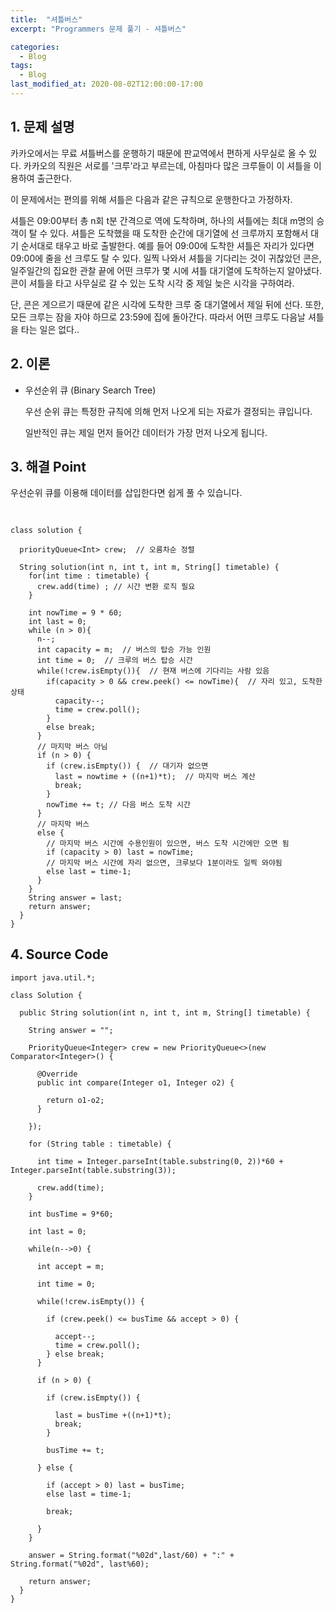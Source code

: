 ```yaml
---
title:  "셔틀버스"
excerpt: "Programmers 문제 풀기 - 셔틀버스"

categories:
  - Blog
tags:
  - Blog
last_modified_at: 2020-08-02T12:00:00-17:00
---
```


## 1. 문제 설명
카카오에서는 무료 셔틀버스를 운행하기 때문에 판교역에서 편하게 사무실로 올 수 있다. 카카오의 직원은 서로를 '크루'라고 부르는데, 아침마다 많은 크루들이 이 셔틀을 이용하여 출근한다.

이 문제에서는 편의를 위해 셔틀은 다음과 같은 규칙으로 운행한다고 가정하자.

셔틀은 09:00부터 총 n회 t분 간격으로 역에 도착하며, 하나의 셔틀에는 최대 m명의 승객이 탈 수 있다.
셔틀은 도착했을 때 도착한 순간에 대기열에 선 크루까지 포함해서 대기 순서대로 태우고 바로 출발한다. 예를 들어 09:00에 도착한 셔틀은 자리가 있다면 09:00에 줄을 선 크루도 탈 수 있다.
일찍 나와서 셔틀을 기다리는 것이 귀찮았던 콘은, 일주일간의 집요한 관찰 끝에 어떤 크루가 몇 시에 셔틀 대기열에 도착하는지 알아냈다. 콘이 셔틀을 타고 사무실로 갈 수 있는 도착 시각 중 제일 늦은 시각을 구하여라.

단, 콘은 게으르기 때문에 같은 시각에 도착한 크루 중 대기열에서 제일 뒤에 선다. 또한, 모든 크루는 잠을 자야 하므로 23:59에 집에 돌아간다. 따라서 어떤 크루도 다음날 셔틀을 타는 일은 없다..


## 2. 이론

- 우선순위 큐 (Binary Search Tree)

  우선 순위 큐는 특정한 규칙에 의해 먼저 나오게 되는 자료가 결정되는 큐입니다. 

  일반적인 큐는 제일 먼저 들어간 데이터가 가장 먼저 나오게 됩니다.


## 3. 해결 Point

우선순위 큐를 이용해 데이터를 삽입한다면 쉽게 풀 수 있습니다.


## <pseudo code>

```
 
class solution {

  priorityQueue<Int> crew;  // 오름차순 정렬

  String solution(int n, int t, int m, String[] timetable) {
    for(int time : timetable) {
      crew.add(time) ; // 시간 변환 로직 필요
    }

    int nowTime = 9 * 60;
    int last = 0;
    while (n > 0){
      n--;
      int capacity = m;  // 버스의 탑승 가능 인원
      int time = 0;  // 크루의 버스 탑승 시간
      while(!crew.isEmpty()){  // 현재 버스에 기다리는 사람 있음
        if(capacity > 0 && crew.peek() <= nowTime){  // 자리 있고, 도착한 상태
          capacity--;
          time = crew.poll();
        }
        else break;
      }
      // 마지막 버스 아님
      if (n > 0) {
        if (crew.isEmpty()) {  // 대기자 없으면
          last = nowtime + ((n+1)*t);  // 마지막 버스 계산
          break;
        }
        nowTime += t; // 다음 버스 도착 시간
      }
      // 마지막 버스
      else {
        // 마지막 버스 시간에 수용인원이 있으면, 버스 도착 시간에만 오면 됨
        if (capacity > 0) last = nowTime;
        // 마지막 버스 시간에 자리 없으면, 크루보다 1분이라도 일찍 와야됨
        else last = time-1;
      }
    }
    String answer = last;
    return answer;
  }
}

```



## 4. Source Code

```
import java.util.*;

class Solution {

  public String solution(int n, int t, int m, String[] timetable) {

    String answer = "";

    PriorityQueue<Integer> crew = new PriorityQueue<>(new Comparator<Integer>() {

      @Override
      public int compare(Integer o1, Integer o2) {

        return o1-o2;
      }

    });

    for (String table : timetable) {

      int time = Integer.parseInt(table.substring(0, 2))*60 + Integer.parseInt(table.substring(3));

      crew.add(time);
    }

    int busTime = 9*60;

    int last = 0;

    while(n-->0) {

      int accept = m;

      int time = 0;

      while(!crew.isEmpty()) {

        if (crew.peek() <= busTime && accept > 0) {

          accept--;
          time = crew.poll();
        } else break;
      }

      if (n > 0) {

        if (crew.isEmpty()) {

          last = busTime +((n+1)*t);
          break;
        }

        busTime += t;

      } else {

        if (accept > 0) last = busTime;
        else last = time-1;

        break;

      }
    }

    answer = String.format("%02d",last/60) + ":" + String.format("%02d", last%60);

    return answer;
  }
}




```
